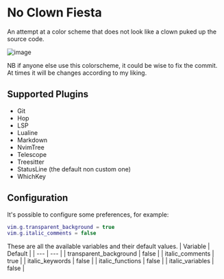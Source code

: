 # No Clown Fiesta

An attempt at a color scheme that does not look like a clown puked up the source code.

![image](https://gustafrydholm.xyz/images/no-clown-fiesta.png)

NB if anyone else use this colorscheme, it could be wise to fix the commit. At times it will be changes according to my liking.

## Supported Plugins

- Git
- Hop
- LSP
- Lualine
- Markdown
- NvimTree
- Telescope
- Treesitter
- StatusLine (the default non custom one)
- WhichKey

## Configuration
It's possible to configure some preferences, for example:

```lua
vim.g.transparent_background = true
vim.g.italic_comments = false
```

These are all the available variables and their default values.
| Variable | Default |
| --- | --- |
| transparent_background | false |
| italic_comments | true |
| italic_keywords | false |
| italic_functions | false |
| italic_variables | false |

